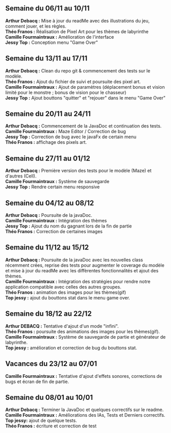 ## Semaine du 06/11 au 10/11

**Arthur Debacq :** Mise à jour du readMe avec des illustrations du jeu, comment jouer, et les règles.  
**Théo Franos :** Réalisation de Pixel Art pour les thèmes de labyrinthe  
**Camille Fourmaintraux :** Amélioration de l'interface  
**Jessy Top :** Conception menu "Game Over"  


## Semaine du 13/11 au 17/11

**Arthur Debacq :** Clean du repo git & commencement des tests sur le modèle.  
**Théo Franos :** Ajout du fichier de suivi et poursuite des pixel art.  
**Camille Fourmaintraux :** Ajout de paramètres (déplacement bonus et vision limité pour le monstre ; bonus de vision pour le chasseur)  
**Jessy Top :** Ajout bouttons "quitter" et "rejouer" dans le menu "Game Over"


## Semaine du 20/11 au 24/11

**Arthur Debacq :** Commencement de la JavaDoc et continuation des tests.  
**Camille Fourmaintraux :** Maze Editor / Correction de bug  
**Jessy Top :** Correction de bug avec le javaFx de certain menu  
**Théo Franos :** affichage des pixels art.


## Semaine du 27/11 au 01/12

**Arthur Debacq :** Première version des tests pour le modèle (Maze) et d'autres (Cell).  
**Camille Fourmaintraux :** Système de sauvegarde  
**Jessy Top :** Rendre certain menu responsive 

## Semaine du 04/12 au 08/12

**Arthur Debacq :** Poursuite de la javaDoc.  
**Camille Fourmaintraux :** Intégration des thèmes  
**Jessy Top :** Ajout du nom du gagnant lors de la fin de partie  
**Théo Franos :** Correction de certaines images


## Semaine du 11/12 au 15/12

**Arthur Debacq :** Poursuite de la javaDoc avec les nouvelles class récemment crées, reprise des tests pour augmenter le coverage du modèle et mise à jour du readMe avec les diffèrentes fonctionnalités et ajout des thèmes.  
**Camille Fourmaintraux :** Intégration des stratégies pour rendre notre application compatible avec celles des autres groupes.   
**Théo Franos :** animation des images pour les thèmes(gif)  
**Top jessy :** ajout du bouttons stat dans le menu game over.


## Semaine du 18/12 au 22/12
**Arthur DEBACQ :** Tentative d'ajout d'un mode "infini".   
**Théo Franos :** poursuite des animations des images pour les thèmes(gif).  
**Camille Fourmaintraux :** Système de sauvegarde de partie et générateur de labyrinthe.  
**Top jessy :** amélioration et correction de bug du bouttons stat.


## Vacances du 23/12 au 07/01

**Camille Fourmaintraux :** Tentative d'ajout d'effets sonores, corrections de bugs et écran de fin de partie.


## Semaine du 08/01 au 10/01
**Arthur Debacq :** Terminer la JavaDoc et quelques correctifs sur le readme.  
**Camille Fourmaintraux :** Améliorations des IAs, Tests et Derniers correctifs.  
**Top jessy:** ajout de quelque tests.  
**Théo Franos :** écriture et correction de test
